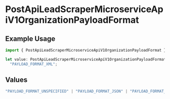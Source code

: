 # PostApiLeadScraperMicroserviceApiV1OrganizationPayloadFormat

## Example Usage

```typescript
import { PostApiLeadScraperMicroserviceApiV1OrganizationPayloadFormat } from "oppulence-backend-sdk/models/operations";

let value: PostApiLeadScraperMicroserviceApiV1OrganizationPayloadFormat =
  "PAYLOAD_FORMAT_XML";
```

## Values

```typescript
"PAYLOAD_FORMAT_UNSPECIFIED" | "PAYLOAD_FORMAT_JSON" | "PAYLOAD_FORMAT_XML" | "PAYLOAD_FORMAT_FORM_DATA" | "PAYLOAD_FORMAT_PROTOBUF" | "PAYLOAD_FORMAT_YAML"
```